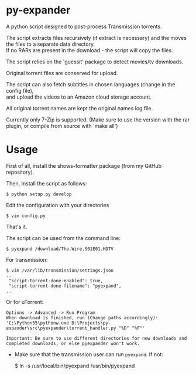 py-expander
===========

A python script designed to post-process Transmission torrents.

The script extracts files recursively (if extract is necessary)
and the moves the files to a separate data directory.  
If no RARs are present in the download - the script will copy the files.

The script relies on the 'guessit' package to detect movies/tv downloads.

Original torrent files are conserved for upload.

The script can also fetch subtitles in chosen languages (change in the config file),  
and upload the videos to an Amazon cloud storage account.

All original torrent names are kept the original names log file.

Currently only 7-Zip is supported. (Make sure to use the version with the rar plugin, or compile from source with 'make all')

Usage
===========
First of all, install the shows-formatter package (from my GitHub repository).

Then, Install the script as follows:

	$ python setup.py develop

Edit the configuration with your directories

	$ vim config.py

That's it.

The script can be used from the command line:

	$ pyexpand /download/The.Wire.S01E01.HDTV

For transmission:

	$ vim /var/lib/transmission/settings.json
	..
	 "script-torrent-done-enabled": true,
     "script-torrent-done-filename": "pyexpand",
    ..

Or for uTorrent:

    Options -> Advanced -> Run Program
    When download is finished, run (Change paths accordingly): 
	'C:\Python35\pythonw.exe D:\Projects\py-expander\src\pyexpander\torrent_handler.py "%D" "%F"'
	
	Important: Be sure to use different directories for new downloads and completed downloads, or else pyexpander won't work.

* Make sure that the transmission user can run `pyexpand`. If not:

	$ ln -s /usr/local/bin/pyexpand /usr/bin/pyexpand
